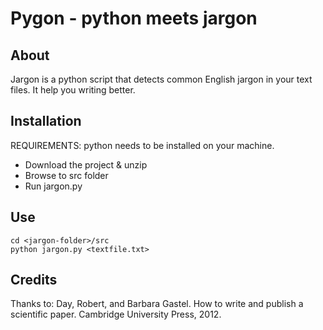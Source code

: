 Pygon - python meets jargon
===

About
---

Jargon is a python script that detects common English jargon in your text files.
It help you writing better.

Installation
---

REQUIREMENTS: python needs to be installed on your machine.

* Download the project & unzip
* Browse to src folder 
* Run jargon.py

Use
---

```
cd <jargon-folder>/src
python jargon.py <textfile.txt>
```

Credits
---

Thanks to:
Day, Robert, and Barbara Gastel. How to write and publish a scientific paper. Cambridge University Press, 2012.
